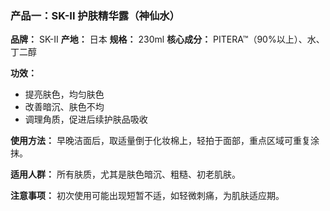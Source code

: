 ### 产品一：SK-II 护肤精华露（神仙水）

**品牌：** SK-II
**产地：** 日本
**规格：** 230ml
**核心成分：** PITERA™（90%以上）、水、丁二醇

**功效：**

* 提亮肤色，均匀肤色
* 改善暗沉、肤色不均
* 调理角质，促进后续护肤品吸收

**使用方法：**
早晚洁面后，取适量倒于化妆棉上，轻拍于面部，重点区域可重复涂抹。

**适用人群：**
所有肤质，尤其是肤色暗沉、粗糙、初老肌肤。

**注意事项：**
初次使用可能出现短暂不适，如轻微刺痛，为肌肤适应期。